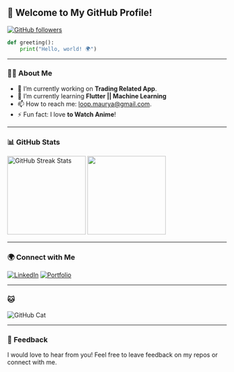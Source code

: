 ## 🚀 **Welcome to My GitHub Profile!**

[![GitHub followers](https://img.shields.io/github/followers/notrealmaurya?label=Follow&style=social)](https://github.com/notrealmaurya)


```python
def greeting():
    print("Hello, world! 🌍")
```

---

### 👨‍💻 **About Me**

- 🔭 I’m currently working on **Trading Related App**.
- 🌱 I’m currently learning **Flutter || Machine Learning**
- 📫 How to reach me: [loop.maurya@gmail.com](mailto:your-loop.maurya@gmail.com).
- ⚡ Fun fact: I love **to Watch Anime**!

---
<!--   
 


### 🛠 **Technical Skills**

#### Languages
![Java](https://img.shields.io/badge/-Java-333333?style=flat&logo=java)
![C](https://img.shields.io/badge/-C-333333?style=flat&logo=c)
![Kotlin](https://img.shields.io/badge/-Kotlin-333333?style=flat&logo=kotlin)

#### Frontend
![XML](https://img.shields.io/badge/-XML-333333?style=flat&logo=xml)
![JSON](https://img.shields.io/badge/-JSON-333333?style=flat&logo=json)
![Figma](https://img.shields.io/badge/-Figma-333333?style=flat&logo=figma)
![Adobe Illustrator](https://img.shields.io/badge/-Adobe%20Illustrator-333333?style=flat&logo=adobeillustrator)

#### Backend
![Node.js](https://img.shields.io/badge/-Node.js-333333?style=flat&logo=node.js)
![Express.js](https://img.shields.io/badge/-Express.js-333333?style=flat&logo=express)
![MySQL](https://img.shields.io/badge/-MySQL-333333?style=flat&logo=mysql)
![PostgreSQL](https://img.shields.io/badge/-PostgreSQL-333333?style=flat&logo=postgresql)
![MongoDB](https://img.shields.io/badge/-MongoDB-333333?style=flat&logo=mongodb)
![Firebase](https://img.shields.io/badge/-Firebase-333333?style=flat&logo=firebase)
![Room Database](https://img.shields.io/badge/-Room%20Database-333333?style=flat&logo=android)

#### Hosting/SaaS
![Firebase](https://img.shields.io/badge/-Firebase-333333?style=flat&logo=firebase)
![Heroku](https://img.shields.io/badge/-Heroku-333333?style=flat&logo=heroku)
![Render](https://img.shields.io/badge/-Render-333333?style=flat&logo=render)

#### Framework
![MVVM Architecture](https://img.shields.io/badge/-MVVM%20Architecture-333333?style=flat&logo=android)
![Hilt](https://img.shields.io/badge/-Hilt-333333?style=flat&logo=android)
![Retrofit](https://img.shields.io/badge/-Retrofit-333333?style=flat&logo=android)
![Gradle](https://img.shields.io/badge/-Gradle-333333?style=flat&logo=gradle)
![REST API](https://img.shields.io/badge/-REST%20API-333333?style=flat)

#### Developer Tools
![Jupyter Notebook](https://img.shields.io/badge/-Jupyter%20Notebook-333333?style=flat&logo=jupyter)
![Android Studio](https://img.shields.io/badge/-Android%20Studio-333333?style=flat&logo=androidstudio)
![VS Code](https://img.shields.io/badge/-VS%20Code-333333?style=flat&logo=visual-studio-code)
![Postman](https://img.shields.io/badge/-Postman-333333?style=flat&logo=postman)
![Git](https://img.shields.io/badge/-Git-333333?style=flat&logo=git)

---

-->
### 📊 **GitHub Stats**

<div>
  <img height="180em" src="https://github-readme-streak-stats.herokuapp.com/?user=notrealmaurya&theme=dark&hide_border=true" alt="GitHub Streak Stats" />
  <img height="180em" src="https://github-readme-stats.vercel.app/api/top-langs/?username=notrealmaurya&layout=compact&langs_count=8&theme=tokyonight&hide_border=true" />
</div>


---

### 🌍 **Connect with Me**

[![LinkedIn](https://img.shields.io/badge/-LinkedIn-0A66C2?style=flat&logo=Linkedin&logoColor=white)](https://linkedin.com/in/notrealmaurya)
[![Portfolio](https://img.shields.io/badge/-Portfolio-333333?style=flat&logo=web)](https://____.com)

---

### 🐱
![GitHub Cat](https://media.giphy.com/media/JIX9t2j0ZTN9S/giphy.gif)

---

### 💬 **Feedback**
I would love to hear from you! Feel free to leave feedback on my repos or connect with me.

